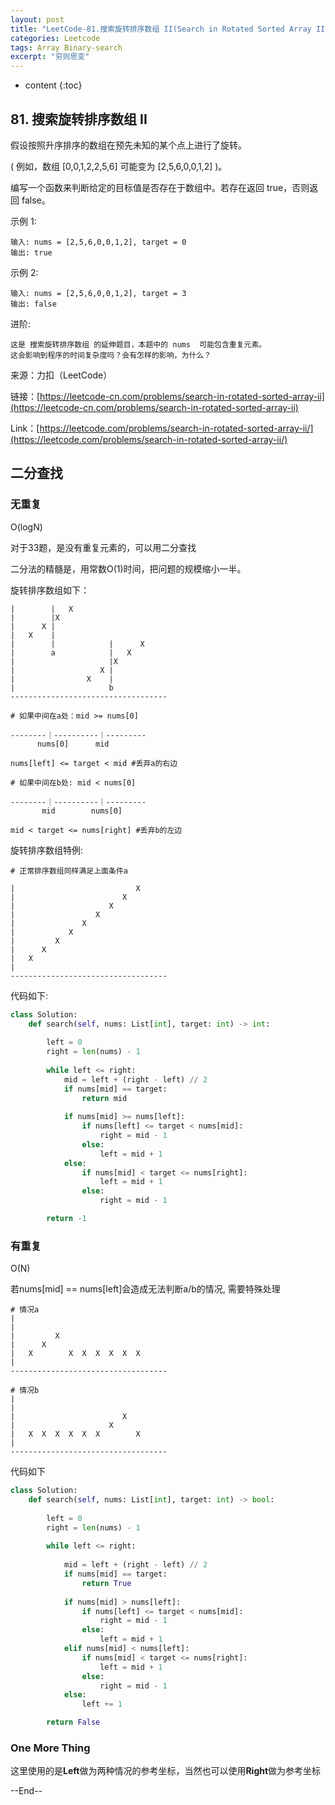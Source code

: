 ```yaml
---
layout: post
title: "LeetCode-81.搜索旋转排序数组 II(Search in Rotated Sorted Array II)"
categories: Leetcode
tags: Array Binary-search
excerpt: "穷则思变"
---
```


* content
{:toc}

## 81. 搜索旋转排序数组 II

假设按照升序排序的数组在预先未知的某个点上进行了旋转。

( 例如，数组 [0,0,1,2,2,5,6] 可能变为 [2,5,6,0,0,1,2] )。

编写一个函数来判断给定的目标值是否存在于数组中。若存在返回 true，否则返回 false。

示例 1:

```
输入: nums = [2,5,6,0,0,1,2], target = 0
输出: true
```

示例 2:

```
输入: nums = [2,5,6,0,0,1,2], target = 3
输出: false
```

进阶:

```
这是 搜索旋转排序数组 的延伸题目，本题中的 nums  可能包含重复元素。
这会影响到程序的时间复杂度吗？会有怎样的影响，为什么？
```

来源：力扣（LeetCode）

链接：[https://leetcode-cn.com/problems/search-in-rotated-sorted-array-ii](https://leetcode-cn.com/problems/search-in-rotated-sorted-array-ii)

Link：[https://leetcode.com/problems/search-in-rotated-sorted-array-ii/](https://leetcode.com/problems/search-in-rotated-sorted-array-ii/)


## 二分查找

### 无重复

O(logN)

对于33题，是没有重复元素的，可以用二分查找

二分法的精髓是，用常数O(1)时间，把问题的规模缩小一半。

旋转排序数组如下：

```
|        |   X  
|        |X
|      X |
|   X    |
|        |            |      X
|        a            |   X
|                     |X
|                   X |
|                X    |
|                     b
-----------------------------------

# 如果中间在a处：mid >= nums[0]

--------｜----------｜---------
      nums[0]      mid

nums[left] <= target < mid #丢弃a的右边

# 如果中间在b处: mid < nums[0]

--------｜----------｜---------
       mid        nums[0]

mid < target <= nums[right] #丢弃b的左边
```

旋转排序数组特例:

```
# 正常排序数组同样满足上面条件a

|                           X
|                        X
|                     X
|                  X
|               X
|            X
|         X
|      X
|   X
|
-----------------------------------

```

代码如下:

```python
class Solution:
    def search(self, nums: List[int], target: int) -> int:
        
        left = 0
        right = len(nums) - 1
        
        while left <= right:
            mid = left + (right - left) // 2
            if nums[mid] == target:
                return mid
                
            if nums[mid] >= nums[left]:
                if nums[left] <= target < nums[mid]:
                    right = mid - 1
                else:
                    left = mid + 1
            else:
                if nums[mid] < target <= nums[right]:
                    left = mid + 1
                else:
                    right = mid - 1

        return -1
```

### 有重复

O(N)

若nums[mid] == nums[left]会造成无法判断a/b的情况, 需要特殊处理

```
# 情况a                 
|              
|           
|         X
|      X
|   X        X  X  X  X  X  X
|
-----------------------------------

# 情况b
|              
|           
|                        X
|                     X
|   X  X  X  X  X  X        X
|
-----------------------------------
```

代码如下

```python
class Solution:
    def search(self, nums: List[int], target: int) -> bool:
        
        left = 0
        right = len(nums) - 1
        
        while left <= right:
    
            mid = left + (right - left) // 2
            if nums[mid] == target:
                return True
                
            if nums[mid] > nums[left]:
                if nums[left] <= target < nums[mid]:
                    right = mid - 1
                else:
                    left = mid + 1
            elif nums[mid] < nums[left]:
                if nums[mid] < target <= nums[right]:
                    left = mid + 1
                else:
                    right = mid - 1
            else:
                left += 1

        return False
```

### One More Thing

这里使用的是**Left**做为两种情况的参考坐标，当然也可以使用**Right**做为参考坐标

--End--
